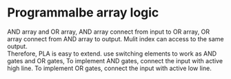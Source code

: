 # Programmalbe array logic
AND array and OR array, AND array connect from input to OR array, OR array 
connect from AND array to output. Mulit index can access to the same output.  
Therefore, PLA is easy to extend.
use switching elements to work as AND gates and OR gates, To implement AND 
gates, connect the input with active high line. To implement OR gates, connect 
the input with active low line.
